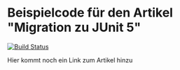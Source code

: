 # Beispielcode für den Artikel "Migration zu JUnit 5"

[![Build Status](https://travis-ci.org/Cofinpro/migrating-to-junit5.svg?branch=master)](https://travis-ci.org/Cofinpro/migrating-to-junit5)

Hier kommt noch ein Link zum Artikel hinzu
